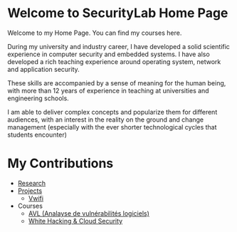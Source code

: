 # Welcome to SecurityLab Home Page

Welcome to my Home Page. You can find my courses here.

During my university and industry career, I have developed a solid scientific experience in computer security and embedded systems. I have also developed a rich teaching experience around operating system, network and application security.

These skills are accompanied by a sense of meaning for the human being, with more than 12 years of experience in teaching at universities and engineering schools.

I am able to deliver complex concepts and popularize them for different audiences, with an interest in the reality on the ground and change management (especially with the ever shorter technological cycles that students encounter)

# My Contributions

- [Research](https://securitylab-repository.github.io/Research-Page/)
- [Projects](https://www.securitylab.fr/home/projects.html)
  - [Vwifi](https://securitylab-repository.github.io/Vwifi-Page/) 
- Courses
  - [AVL (Analayse de vulnérabilités logiciels)](https://www.securitylab.fr/avl.html)
  - [White Hacking  & Cloud Security](https://www.securitylab.fr/cours_whcs/course_guide.html)  

